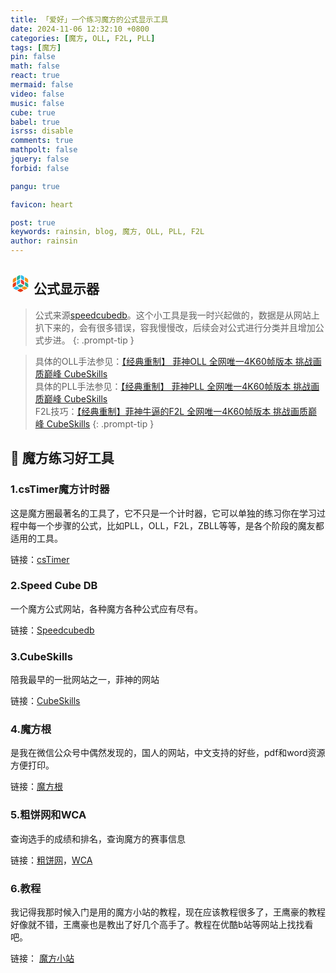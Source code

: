 ```yaml
---
title: 「爱好」一个练习魔方的公式显示工具
date: 2024-11-06 12:32:10 +0800
categories: [魔方, OLL, F2L, PLL]
tags: [魔方]
pin: false
math: false
react: true
mermaid: false
video: false
music: false
cube: true
babel: true
isrss: disable
comments: true
mathpolt: false
jquery: false
forbid: false

pangu: true

favicon: heart

post: true
keywords: rainsin, blog, 魔方, OLL, PLL, F2L
author: rainsin
---
```


<style>
#access-tags,#panel-wrapper,#access-lastmod{
    display: none;
}
#core-wrapper, #tail-wrapper {
    width: 100%;
    padding-right: 0 !important;
    padding-left: 0 !important;
}
.bilibili-box{
    width: 100%;
    aspect-ratio: 1920/1080;
}
</style>

<link rel="stylesheet" href="/assets/share/cube.min.css"/>

<h2 id="魔方">
<svg t="1708149429539" class="icon" viewBox="0 0 1024 1024" version="1.1" xmlns="http://www.w3.org/2000/svg" p-id="4418" width="32" height="32"><path d="M323.84980539 263.0163893c0-2.43789794-0.95396079-76.74079765 17.48927003-99.529848 18.65522165-23.31902673 72.07699258-53.42177092 72.0769926-53.42177092s60.94745697-37.94641717 72.18298867-31.05670361c11.34152642 6.67772137 9.43360625 80.23865248 9.43360624 80.23865112s-0.52997775 72.60697034-12.29548722 93.59409521c-11.76550947 20.88112878-72.81896114 57.44960351-72.81896116 57.44960351s-53.42177092 34.87254538-71.75900702 34.23657151c-17.91325308-0.95396079-14.30940351-78.96670477-14.30940214-81.51059882z" fill="#23B299" p-id="4419"></path><path d="M361.0542526 634.5308878c0.42398164 13.14345191 65.2932751 47.59201423 65.2932751 47.59201424s63.80933795 35.08453619 87.65834381 35.08453618c24.06099668 0 85.64442613-35.29652702 85.64442614-35.29652702s56.70763356-29.57276643 65.08128429-45.79009013c8.26765462-16.11132761-61.58343083-51.19586379-63.80933796-52.46781014-2.0139163-1.16595163-66.45922673-38.2644041-95.3960193-33.49460292-29.57276643 4.98179199-82.04057657 36.78046556-82.04057658 36.78046555s-62.85537717 34.44856234-62.4313955 47.59201424z" fill="#2AA992" p-id="4420"></path><path d="M334.44936324 579.09520059C352.78659796 579.83716916 406.10237279 544.85862907 406.10237279 544.85862907s60.94745697-36.56847474 72.81896253-57.44960351c11.76550947-20.88112878 12.40148194-93.48809911 12.40148194-93.48809912s1.80192546-73.45493502-9.43360623-80.23865249c-11.23553171-6.78371747-72.2889834 31.05670361-72.28898341 31.05670499s-53.31577482 30.31473503-72.07699258 53.42177093c-18.44323084 22.89504508-17.48927005 97.19794478-17.48927141 99.74183882-0.21199083 2.43789794-3.60384956 80.55663941 14.41539961 81.1926119z" fill="#31BDEB" p-id="4421"></path><path d="M745.81819909 377.70360274c11.87150419 20.88112878 72.92495725 57.44960351 72.92495728 57.44960351s53.42177092 34.97854009 71.75900565 34.2365715c17.91325308-0.74196858 14.52139435-78.64871783 14.52139435-81.19261187 0-2.43789794 1.05995552-76.63480292-17.48927006-99.74183884-18.76121775-23.213032-72.18298867-53.42177092-72.18298868-53.42177092s-61.05345308-37.94641717-72.18298868-31.0567036c-11.34152642 6.78371747-9.53960234 80.23865248-9.53960096 80.23865112s0.63597386 72.60697034 12.1894911 93.4880991z" fill="#F39518" p-id="4422"></path><path d="M686.3546793 398.26674596c-18.86721248-23.213032-72.18298867-53.52776703-72.1829873-53.52776702s-60.94745697-37.84042107-72.28898479-30.95070888c-11.23553171 6.88971218-9.53960234 80.23865248-9.53960097 80.23865249s0.74196858 72.60697034 12.40148194 93.48809911c11.76550947 20.88112878 72.71296643 57.44960351 72.71296644 57.44960351s53.52776703 34.87254538 71.75900566 34.23657152c18.0192478-0.74196858 14.52139435-78.75471394 14.41539824-81.19261329 0.21199083-2.54389405 1.16595163-76.84679375-17.27727922-99.74183744z" fill="#E83A37" p-id="4423"></path><path d="M540.92874781 252.62882228c11.65951337 20.88112878 72.71296643 57.44960351 72.71296643 57.44960211s53.42177092 34.87254538 71.75900564 34.23657152c17.91325308-0.63597386 14.52139435-78.64871783 14.52139435-81.19261189 0-2.43789794 0.84796468-76.74079765-17.48927144-99.52984662-18.76121775-23.31902673-72.18298867-53.42177092-72.18298729-53.42177093s-61.05345308-37.94641717-72.28898478-31.1626997c-11.34152642 6.78371747-9.43360625 80.23865248-9.43360625 80.23865112s0.63597386 72.39497951 12.40148334 93.38210439z" fill="#31BDEB" p-id="4424"></path><path d="M273.81989182 612.58980351c11.76550947-20.98712489 12.40148194-93.59409522 12.40148333-93.59409522s1.80192546-73.45493502-9.43360625-80.3446472c-11.44752253-6.78371747-72.39497951 31.05670361-72.39497951 31.0567036s-53.31577482 30.20873892-72.07699258 53.42177092C113.87256597 546.1305754 114.72053067 620.32748037 114.72053067 622.76537834c-0.10599611 2.54389405-3.39185872 80.55663941 14.52139433 81.29860799 18.44323084 0.63597386 71.75900565-34.2365715 71.75900567-34.23657151s61.1594478-36.46247863 72.81896115-57.23761131z" fill="#E83B18" p-id="4425"></path><path d="M807.71961548 695.26635394c-2.0139163-1.16595163-66.45922673-38.37039883-95.39601931-33.38860684-29.46677034 4.8757959-81.93458183 36.67446947-81.93458184 36.67446948s-62.96137326 34.55455844-62.64338634 47.69800896c0.52997775 13.14345191 65.39927121 47.59201423 65.39927259 47.59201424s63.80933795 35.08453619 87.55234633 35.08453619c24.06099668 0 85.75042224-35.40252313 85.75042223-35.40252174s56.70763356-29.57276643 64.97528818-45.79009016c8.47964684-16.11132761-61.37144-51.40785462-63.70334184-52.46781013z" fill="#F39518" p-id="4426"></path><path d="M133.26975623 469.28378164c18.33723473 0.74196858 71.75900565-34.2365715 71.75900702-34.2365715s60.94745697-36.46247863 72.81896117-57.44960213c11.76550947-20.88112878 12.40148194-93.59409522 12.40148195-93.59409521s1.80192546-73.34893891-9.43360625-80.13265638c-11.44752253-6.88971218-72.39497951 31.05670361-72.39497951 31.0567036s-53.42177092 30.20873892-72.07699257 53.4217723C117.90039857 311.35037213 118.74836326 385.65327182 118.74836326 388.09116977c-0.10599611 2.43789794-3.49785345 80.55663941 14.52139297 81.19261187z" fill="#F18B1D" p-id="4427"></path><path d="M908.94539284 622.97736915c0.10599611-2.43789794 0.95396079-76.63480292-17.48927143-99.63584273-18.76121775-23.31902673-72.18298867-53.42177092-72.18298729-53.42177091s-60.84146086-37.84042107-72.18298869-31.0567036c-11.23553171 6.88971218-9.53960234 80.34464721-9.53960234 80.34464722s0.74196858 72.60697034 12.40148333 93.59409521c11.76550947 20.77513267 72.71296643 57.44960351 72.71296642 57.44960213s53.42177092 34.87254538 71.86500039 34.2365715c18.0192478-0.95396079 14.52139435-79.07270087 14.41539961-81.51059882z" fill="#2AA992" p-id="4428"></path><path d="M455.28432166 753.56392076c8.1616599-16.0053315-61.58343083-51.19586379-63.91533404-52.46781014-2.0139163-1.16595163-66.45922673-38.2644041-95.39601931-33.49460293-29.46677034 4.98179199-81.93458183 36.67446947-81.93458186 36.67446947s-62.96137326 34.66055316-62.53739022 47.80400506c0.42398164 13.14345191 65.2932751 47.59201423 65.29327511 47.59201424s63.70334185 35.08453619 87.65834243 35.08453618 85.64442613-35.29652702 85.64442751-35.29652702 56.70763356-29.57276643 65.18728038-45.89608486z" fill="#31BDEB" p-id="4429"></path><path d="M598.27235521 812.70945363c-2.0139163-1.16595163-66.353232-38.2644041-95.3960193-33.38860681-29.57276643 4.98179199-82.04057657 36.67446947-82.04057796 36.67446944S357.9803808 850.65586944 358.40436382 863.90531743c0.42398164 13.14345191 65.2932751 47.59201423 65.29327511 47.59201424s63.70334185 34.97854009 87.55234633 34.9785401c23.95500059 0 85.64442613-35.29652702 85.64442752-35.29652702s56.70763356-29.57276643 64.97528817-45.79009016c8.37365073-16.21732371-61.37144-51.51385073-63.59734574-52.67980096z" fill="#E83B18" p-id="4430"></path></svg>
公式显示器
</h2>

> 公式来源[speedcubedb](https://www.speedcubedb.com/)。这个小工具是我一时兴起做的，数据是从网站上扒下来的，会有很多错误，容我慢慢改，后续会对公式进行分类并且增加公式步进。
{: .prompt-tip }

<div id="cubes-box"></div>

> 具体的OLL手法参见：[【经典重制】 菲神OLL 全网唯一4K60帧版本 挑战画质巅峰 CubeSkills](https://www.bilibili.com/video/BV1wd4y187Cr) <br/>
> 具体的PLL手法参见：[【经典重制】 菲神PLL 全网唯一4K60帧版本 挑战画质巅峰 CubeSkills](https://www.bilibili.com/video/BV1gP411g7Dw) <br/>
> F2L技巧：[【经典重制】菲神牛逼的F2L 全网唯一4K60帧版本 挑战画质巅峰 CubeSkills](https://www.bilibili.com/video/BV1WD4y1s7Z2)
{: .prompt-tip }

<h2>🎯 魔方练习好工具</h2>

### 1.csTimer魔方计时器

这是魔方圈最著名的工具了，它不只是一个计时器，它可以单独的练习你在学习过程中每一个步骤的公式，比如PLL，OLL，F2L，ZBLL等等，是各个阶段的魔友都适用的工具。

链接：[csTimer](https://www.cstimer.net/)

### 2.Speed Cube DB

一个魔方公式网站，各种魔方各种公式应有尽有。

链接：[Speedcubedb](https://speedcubedb.com/)

### 3.CubeSkills

陪我最早的一批网站之一，菲神的网站

链接：[CubeSkills](https://www.cubeskills.com/)

### 4.魔方根

是我在微信公众号中偶然发现的，国人的网站，中文支持的好些，pdf和word资源方便打印。

链接：[魔方根](https://www.cuberoot.me/)

### 5.粗饼网和WCA

查询选手的成绩和排名，查询魔方的赛事信息

链接：[粗饼网](https://cubing.com/)，[WCA](https://www.worldcubeassociation.org/)

### 6.教程

我记得我那时候入门是用的魔方小站的教程，现在应该教程很多了，王鹰豪的教程好像就不错，王鹰豪也是教出了好几个高手了。教程在优酷b站等网站上找找看吧。

链接： [魔方小站](http://www.rubik.com.cn/beginner.htm)



<script type="text/babel" data-type="module" src="/assets/post/cube/index.js"></script>
